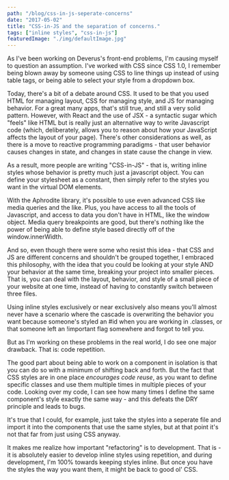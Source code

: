 ```yaml
---
path: "/blog/css-in-js-seperate-concerns"
date: "2017-05-02"
title: "CSS-in-JS and the separation of concerns."
tags: ["inline styles", "css-in-js"]
featuredImage: "./img/defaultImage.jpg"
---
```


As I've been working on Deverus's front-end problems, I'm causing myself to question an assumption. I've worked with CSS since CSS 1.0, I remember being blown away by someone using CSS to line things up instead of using table tags, or being able to select your style from a dropdown box. 

Today, there's a bit of a debate around CSS.  It used to be that you used HTML for managing layout, CSS for managing style, and JS for managing behavior.  For a great many apps, that's still true, and still a very solid pattern.  However, with React and the use of JSX - a syntactic sugar which "feels" like HTML but is really just an alternative way to write Javascript code (which, deliberately, allows you to reason about how your JavaScript affects the layout of your page).  There's other considerations as well, as there is a move to reactive programming paradigms - that user behavior causes changes in state, and changes in state cause the change in view.  

As a result, more people are writing "CSS-in-JS" - that is, writing inline styles whose behavior is pretty much just a javascript object.  You can define your stylesheet as a constant, then simply refer to the styles you want in the virtual DOM elements.  

With the Aphrodite library, it's possible to use even advanced CSS like media queries and the like.  Plus, you have access to all the tools of Javascript, and access to data you don't have in HTML, like the window object.  Media query breakpoints are good, but there's nothing like the power of being able to define style based directly off of the window.innerWidth. 

And so, even though there were some who resist this idea - that CSS and JS are different concerns and shouldn't be grouped together, I embraced this philosophy, with the idea that you could be looking at your style AND your behavior at the same time, breaking your project into smaller pieces.  That is, you can deal with the layout, behavior, and style of a small piece of your website at one time, instead of having to constantly switch between three files.  

Using inline styles exclusively or near exclusively also means you'll almost never have a scenario where the cascade is overwriting the behavior you want because someone's styled an #id when you are working in .classes, or that someone left an !important flag somewhere and forgot to tell you. 

But as I'm working on these problems in the real world, I do see one major drawback.  That is: code repetition. 

The good part about being able to work on a component in isolation is that you can do so with a minimum of shifting back and forth.  But the fact that CSS styles are in one place *encourages code reuse*, as you want to define specific classes and use them multiple times in multiple pieces of your code.  Looking over my code, I can see how many times I define the same component's style exactly the same way - and this defeats the DRY principle and leads to bugs. 

It's true that I could, for example, just take the styles into a seperate file and import it into the components that use the same styles, but at that point it's not that far from just using CSS anyway.  

It makes me realize how important "refactoring" is to development.  That is - it is absolutely easier to develop inline styles using repetition, and during development, I'm 100% towards keeping styles inline.  But once you have the styles the way you want them, it might be back to good ol' CSS.  

